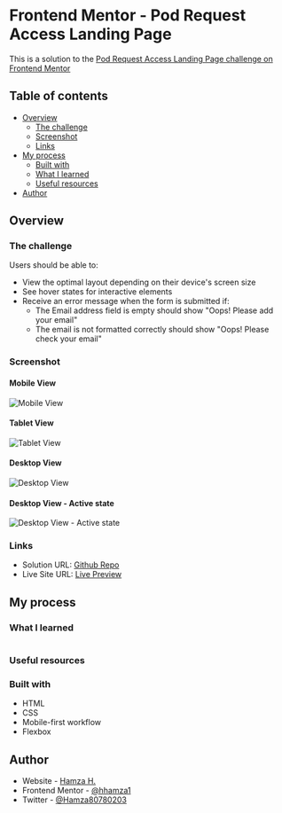 # Frontend Mentor - Pod Request Access Landing Page

This is a solution to the [Pod Request Access Landing Page challenge on Frontend Mentor](https://www.frontendmentor.io/challenges/pod-request-access-landing-page-eyTmdkLSG)

## Table of contents

- [Overview](#overview)
  - [The challenge](#the-challenge)
  - [Screenshot](#screenshot)
  - [Links](#links)
- [My process](#my-process)
  - [Built with](#built-with)
  - [What I learned](#what-i-learned)
  - [Useful resources](#useful-resources)
- [Author](#author)

## Overview

### The challenge

Users should be able to:

- View the optimal layout depending on their device's screen size
- See hover states for interactive elements
- Receive an error message when the form is submitted if:
    - The Email address field is empty should show "Oops! Please add your email"
    - The email is not formatted correctly should show "Oops! Please check your email"

### Screenshot

#### Mobile View
![Mobile View]()

#### Tablet View
![Tablet View]()

#### Desktop View
![Desktop View]()

#### Desktop View - Active state
![Desktop View - Active state]()

### Links

- Solution URL: [Github Repo](https://github.com/hhamza1/fem-pod-request-landing-page)
- Live Site URL: [Live Preview](https://hhamza1.github.io/fem-pod-request-landing-page/)

## My process

### What I learned


```css

```

### Useful resources

### Built with

- HTML
- CSS
- Mobile-first workflow
- Flexbox

## Author

- Website - [Hamza H.](https://roverhollow-yetqlu-3881733548360.stormkit.dev/)
- Frontend Mentor - [@hhamza1](https://www.frontendmentor.io/profile/hhamza1)
- Twitter - [@Hamza80780203](https://twitter.com/Hamza80780203)